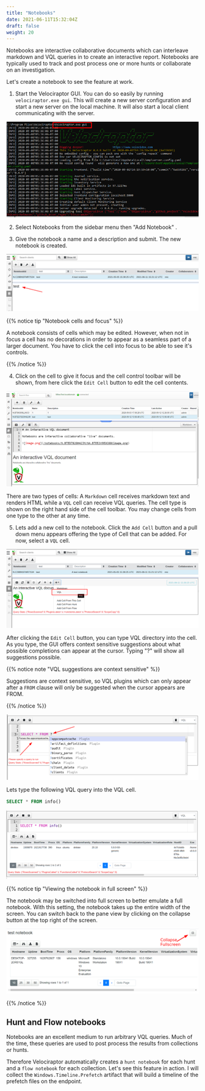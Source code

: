 ```yaml
---
title: "Notebooks"
date: 2021-06-11T15:32:04Z
draft: false
weight: 20
---
```


Notebooks are interactive collaborative documents which can interleave
markdown and VQL queries in to create an interactive report. Notebooks
are typically used to track and post process one or more hunts or
collaborate on an investigation.

Let's create a notebook to see the feature at work.

1. Start the Velociraptor GUI. You can do so easily by running
   `velociraptor.exe gui`. This will create a new server configuration
   and start a new server on the local machine. It will also start a
   local client communicating with the server.

![velociraptor GUI](image5.png)

2. Select Notebooks <i class="fas fa-book"></i> from the sidebar menu then "Add Notebook" <i class="fas fa-plus"></i>.

3. Give the notebook a name and a description and submit. The new
   notebook is created.

![New Notebook](new_notebook.png)

{{% notice tip "Notebook cells and focus" %}}

A notebook consists of cells which may be edited. However, when not in
focus a cell has no decorations in order to appear as a seamless part
of a larger document. You have to click the cell into focus to be able
to see it's controls.

{{% /notice %}}

4. Click on the cell to give it focus and the cell control toolbar
   will be shown, from here click the `Edit Cell` <i class="fas
   fa-pencil-alt"></i> button to edit the cell contents.

![Editing a cell](image13.png)

There are two types of cells: A `Markdown` cell receives markdown text
and renders HTML while a `VQL` cell can receive VQL queries. The cell
type is shown on the right hand side of the cell toolbar. You may
change cells from one type to the other at any time.

5. Lets add a new cell to the notebook. Click the `Add Cell` button <i
   class="fas fa-plus"></i> and a pull down menu appears offering the
   type of Cell that can be added. For now, select a `VQL` cell.

![New Notebook](new_cell.png)

After clicking the `Edit Cell` button, you can type VQL directory into
the cell. As you type, the GUI offers context sensitive suggestions
about what possible completions can appear at the cursor. Typing "?"
will show all suggestions possible.

{{% notice note "VQL suggestions are context sensitive" %}}

Suggestions are context sensitive, so VQL plugins which can only
appear after a `FROM` clause will only be suggested when the cursor
appears are FROM.

{{% /notice %}}

![Adding a new cell](add_cell.png)

Lets type the following VQL query into the VQL cell.

```sql
SELECT * FROM info()
```

![Basic query](basic.png)


{{% notice tip "Viewing the notebook in full screen" %}}

The notebook may be switched into full screen to better emulate a full
notebook. With this setting, the notebook takes up the entire width of
the screen. You can switch back to the pane view by clicking on the
collapse button at the top right of the screen.

![Full screen notebook](fullscreen.png)

{{% /notice %}}


## Hunt and Flow notebooks

Notebooks are an excellent medium to run arbitrary VQL queries. Much
of the time, these queries are used to post process the results from
collections or hunts.

Therefore Velociraptor automatically creates a `hunt notebook` for
each hunt and a `flow notebook` for each collection. Let's see this
feature in action. I will collect the `Windows.Timeline.Prefetch`
artifact that will build a timeline of the prefetch files on the
endpoint.
